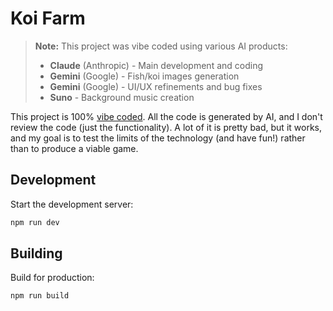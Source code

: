 # Koi Farm

> **Note:** This project was vibe coded using various AI products:
>
> - **Claude** (Anthropic) - Main development and coding
> - **Gemini** (Google) - Fish/koi images generation
> - **Gemini** (Google) - UI/UX refinements and bug fixes
> - **Suno** - Background music creation

This project is 100% [vibe coded](https://simonwillison.net/2025/Mar/19/vibe-coding/). All the code is generated by AI, and I don't review the code (just the functionality). A lot of it is pretty bad, but it works, and my goal is to test the limits of the technology (and have fun!) rather than to produce a viable game. 

## Development

Start the development server:

```bash
npm run dev
```

## Building

Build for production:

```bash
npm run build
```
